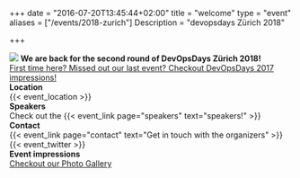 +++
date = "2016-07-20T13:45:44+02:00"
title = "welcome"
type = "event"
aliases = ["/events/2018-zurich"]
Description = "devopsdays Zürich 2018"

+++
<!--
<h3>{{< event_start >}} - {{< event_end >}}</h3>
-->
<img src="/events/2018-zurich/logo.png" style="float:center"/>

<strong>
  We are back for the second round of DevOpsDays Zürich 2018!
</strong>
<!--
<div class = "row">
  <div class = "col-md-2">
    <strong>Dates</strong>
  </div>
  <div class = "col-md-8">
    {{< event_start >}} - {{< event_end >}}
  </div>
</div>
-->
<div class = "row">
  <div class = "col-md-12">
    <a href="https://www.devopsdays.org/events/2017-zurich/welcome/">First time here? Missed out our last event? Checkout DevOpsDays 2017 impressions!</a>
  </div>
</div>

<div class = "row">
  <div class = "col-md-2">
    <strong>Location</strong>
  </div>
  <div class = "col-md-8">
    {{< event_location >}}
  </div>
</div>

<!-- <div class = "row">
  <div class = "col-md-2">
    <strong>Register</strong>
  </div>
  <div class = "col-md-8">
    {{< event_link page="registration" text="Register to attend the conference!" >}}
  </div>
</div> -->
<!--
<div class = "row">
  <div class = "col-md-2">
    <strong>Propose</strong>
  </div>
  <div class = "col-md-8">
    Call for proposals is now closed.
  </div>
</div>
-->
<!-- <div class = "row">
  <div class = "col-md-2">
    <strong>Program</strong>
  </div>
  <div class = "col-md-8">
    View the {{< event_link page="program" text="program." >}}
  </div>
</div> -->

<div class = "row">
  <div class = "col-md-2">
    <strong>Speakers</strong>
  </div>
  <div class = "col-md-8">
    Check out the {{< event_link page="speakers" text="speakers!" >}}
  </div>
</div>
<!--
<div class = "row">
  <div class = "col-md-2">
    <strong>Sponsors</strong>
  </div>
  <div class = "col-md-8">
    {{< event_link page="sponsor" text="Sponsor the conference!" >}}
  </div>
</div>
-->
<div class = "row">
  <div class = "col-md-2">
    <strong>Contact</strong>
  </div>
  <div class = "col-md-8">
    {{< event_link page="contact" text="Get in touch with the organizers" >}}<br>
    {{< event_twitter >}}
  </div>
</div>

<div class = "row">
  <div class = "col-md-2">
    <strong>Event impressions</strong>
  </div>
  <div class = "col-md-8">
   <!-- <a href="https://vimeo.com/219050548">Checkout our video!</a><br> -->
   <a href="https://www.flickr.com/photos/150616602@N02/sets/72157690847332020">Checkout our Photo Gallery</a>
  </div>
